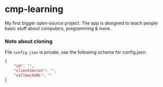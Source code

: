 # cmp-learning
My first bigger open-source project. The app is designed to teach people basic stuff about computers, programming &amp; more.

### Note about cloning
File `config.json` is private, use the following schema for config.json.
```json
{
    "id": "",
    "clientSecret": "",
    "callbackURL": ""
}
```
